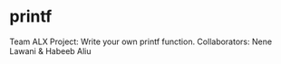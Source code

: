 # printf
Team ALX Project: Write your own printf function. Collaborators: Nene Lawani &amp; Habeeb Aliu

